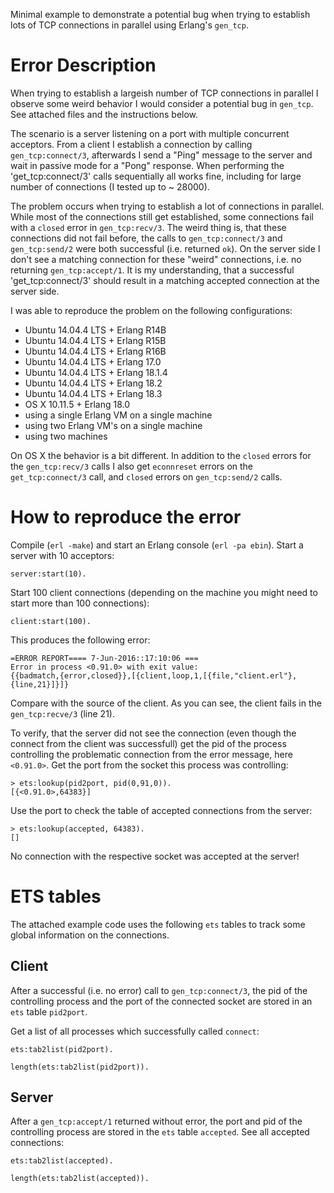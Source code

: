 Minimal example to demonstrate a potential bug when trying to establish lots of TCP connections in parallel using Erlang's `gen_tcp`.

# Error Description

When trying to establish a largeish number of TCP connections in parallel I observe some weird behavior I would consider a potential bug in `gen_tcp`. See attached files and the instructions below.

The scenario is a server listening on a port with multiple concurrent acceptors. From a client I establish a connection by calling `gen_tcp:connect/3`, afterwards I send a "Ping" message to the server and wait in passive mode for a "Pong" response. When performing the 'get_tcp:connect/3' calls sequentially all works fine, including for large number of connections (I tested up to ~ 28000).

The problem occurs when trying to establish a lot of connections in parallel. While most of the connections still get established, some connections fail with a `closed` error in `gen_tcp:recv/3`. The weird thing is, that these connections did not fail before, the calls to `gen_tcp:connect/3` and `gen_tcp:send/2` were both successful
 (i.e. returned `ok`). On the server side I don't see a matching connection for these "weird" connections, i.e. no returning `gen_tcp:accept/1`. It is my understanding, that a successful 'get_tcp:connect/3' should result in a matching accepted connection at the server side.

I was able to reproduce the problem on the following configurations:
* Ubuntu 14.04.4 LTS + Erlang R14B
* Ubuntu 14.04.4 LTS + Erlang R15B
* Ubuntu 14.04.4 LTS + Erlang R16B
* Ubuntu 14.04.4 LTS + Erlang 17.0
* Ubuntu 14.04.4 LTS + Erlang 18.1.4
* Ubuntu 14.04.4 LTS + Erlang 18.2
* Ubuntu 14.04.4 LTS + Erlang 18.3
* OS X 10.11.5 + Erlang 18.0
* using a single Erlang VM on a single machine
* using two Erlang VM's on a single machine
* using two machines

On OS X the behavior is a bit different. In addition to the `closed` errors for the `gen_tcp:recv/3` calls I also get `econnreset` errors on the `get_tcp:connect/3` call, and `closed` errors on `gen_tcp:send/2` calls.

# How to reproduce the error

Compile (`erl -make`) and start an Erlang console (`erl -pa ebin`). Start a server with 10 acceptors:

```
server:start(10).
```

Start 100 client connections (depending on the machine you might need to start more than 100 connections):

```
client:start(100).
```

This produces the following error:

```
=ERROR REPORT==== 7-Jun-2016::17:10:06 ===
Error in process <0.91.0> with exit value:
{{badmatch,{error,closed}},[{client,loop,1,[{file,"client.erl"},{line,21}]}]}
```

Compare with the source of the client. As you can see, the client fails in the `gen_tcp:recve/3` (line 21).

To verify, that the server did not see the connection (even though the connect from the client was successfull) get the pid of the process controlling the problematic connection from the error message, here  `<0.91.0>`. Get the port from the socket this process was controlling:

```
> ets:lookup(pid2port, pid(0,91,0)).
[{<0.91.0>,64383}]
```

Use the port to check the table of accepted connections from the server:

```
> ets:lookup(accepted, 64383).
[]
```

No connection with the respective socket was accepted at the server!


# ETS tables

The attached example code uses the following `ets` tables to track some global information on the connections.

## Client

After a successful (i.e. no error) call to `gen_tcp:connect/3`, the pid of the controlling process and the port of the connected socket are stored in an `ets` table `pid2port`.

Get a list of all processes which successfully called `connect`:
```
ets:tab2list(pid2port).
```

```
length(ets:tab2list(pid2port)).
```

## Server

After a `gen_tcp:accept/1` returned without error, the port and pid of the controlling process are stored in the `ets` table `accepted`. See all accepted connections:
```
ets:tab2list(accepted).
```
```
length(ets:tab2list(accepted)).
```
